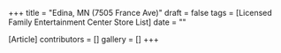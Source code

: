 +++
title = "Edina, MN (7505 France Ave)"
draft = false
tags = [Licensed Family Entertainment Center Store List]
date = ""

[Article]
contributors = []
gallery = []
+++